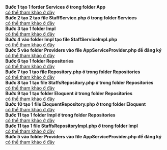 <!DOCTYPE html>
<html lang="en">
<head>
    <meta charset="UTF-8">
    <meta http-equiv="X-UA-Compatible" content="IE=edge">
    <meta name="viewport" content="width=device-width, initial-scale=1.0">
    <title>Document</title>
</head>
<body>
    <b>Bước 1 tạo 1 forder Services ở trong folder App</b>
    <br>
    <a href="https://github.com/hungdgdhhgfhgfjh/MOdule3/tree/main/AngularAndLaravel/app">có thể tham khảo ở  đây </a>
    <br>
    <b>Bước 2 tạo 2 tạo file StaffService.php ở trong folder Services</b>
    <br>
    <a href="https://github.com/hungdgdhhgfhgfjh/MOdule3/tree/main/AngularAndLaravel/app/Services">có thể tham khảo ở  đây</a>
    <br>
    <b>Bước 3 tạo 1 folder Impl</b><br>
    <a href="https://github.com/hungdgdhhgfhgfjh/MOdule3/tree/main/AngularAndLaravel/app/Services">có thể tham khảo ở  đây</a><br>
    <b>Bước 4 vào folder Impl tạo file StaffServiceImpl.php</b><br>
    <a href="https://github.com/hungdgdhhgfhgfjh/MOdule3/tree/main/AngularAndLaravel/app/Services/Impl">có thể tham khảo ở  đây</a><br>
    <b>Bước 5 vào folder Providers vào file AppServiceProvider.php để đăng ký</b><br>
    <a href="https://github.com/hungdgdhhgfhgfjh/MOdule3/blob/main/AngularAndLaravel/app/Providers/AppServiceProvider.php">có thể tham khảo ở  đây</a><br>
    <b>Bước 6 tạo 1 folder Repositories</b><br>
    <a href="https://github.com/hungdgdhhgfhgfjh/MOdule3/tree/main/AngularAndLaravel/app">có thể tham khảo ở  đây</a><br>
    <b>Bước 7 tạo 1 tạo file Repository.php ở trong folder Repositories</b><br>
    <a href="https://github.com/hungdgdhhgfhgfjh/MOdule3/tree/main/AngularAndLaravel/app/Repositories">có thể tham khảo ở  đây</a><br>
    <b>Bước 8 tạo 1 tạo file StaffsRepository.php ở trong folder Repositories</b><br>
    <a href="https://github.com/hungdgdhhgfhgfjh/MOdule3/blob/main/AngularAndLaravel/app/Repositories/StaffsRepository.php">có thể tham khảo ở  đây</a><br>
<b>Bước 9 tạo 1 tạo folder Eloquent ở trong folder Repositories</b><br>
<a href="https://github.com/hungdgdhhgfhgfjh/MOdule3/blob/main/AngularAndLaravel/app/Repositories/StaffsRepository.php">có thể tham khảo ở  đây</a><br>
<b>Bước 10 tạo 1  file  EloquentRepository.php  ở trong folder Eloquent</b><br>
<a href="https://github.com/hungdgdhhgfhgfjh/MOdule3/tree/main/AngularAndLaravel/app/Repositories/Eloquent">có thể tham khảo ở  đây</a><br>
<b>Bước 11 tạo 1 folder  Impl  ở trong folder Repositories</b><br>
<a href="https://github.com/hungdgdhhgfhgfjh/MOdule3/tree/main/AngularAndLaravel/app/Repositories">có thể tham khảo ở  đây</a><br>
<b>Bước 11 tạo 1 file StaffsRepositoryImpl.php   ở trong folder Impl</b><br>
<a href="https://github.com/hungdgdhhgfhgfjh/MOdule3/blob/main/AngularAndLaravel/app/Repositories/Impl/StaffsRepositoryImpl.php">có thể tham khảo ở  đây</a><br>
<b>Bước 5 vào folder Providers vào file AppServiceProvider.php để đăng ký</b><br>
<a href="https://github.com/hungdgdhhgfhgfjh/MOdule3/blob/main/AngularAndLaravel/app/Providers/AppServiceProvider.php">có thể tham khảo ở  đây</a><br>

</body>
</html>
